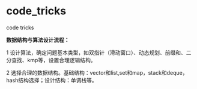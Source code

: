 # code_tricks

code tricks



**数据结构与算法设计流程：**

1 设计算法，确定问题基本类型，如双指针（滑动窗口）、动态规划、前缀和、二分查找、kmp等，设置合理逻辑结构。

2 选择合理的数据结构。基础结构：vector和list,set和map，stack和deque，hash结构选择；设计结构：单调栈等。

